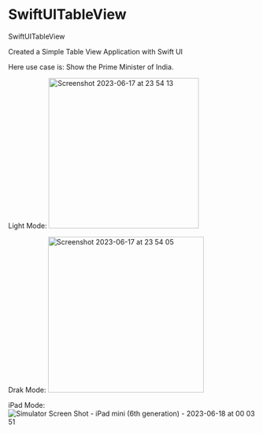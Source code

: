 # SwiftUITableView
SwiftUITableView

Created a Simple Table View Application with Swift UI

Here use case is: Show the Prime Minister of India. 


Light Mode: 
<img width="305" alt="Screenshot 2023-06-17 at 23 54 13" src="https://github.com/pavan-kumar-arepu/SwiftUITableView/assets/13812858/e54685c1-0e0a-4d3b-8848-01572a49ae5e">

Drak Mode: 
<img width="316" alt="Screenshot 2023-06-17 at 23 54 05" src="https://github.com/pavan-kumar-arepu/SwiftUITableView/assets/13812858/1241904b-684d-4ac6-ab2e-38973c48f0ce">

iPad Mode: 
![Simulator Screen Shot - iPad mini (6th generation) - 2023-06-18 at 00 03 51](https://github.com/pavan-kumar-arepu/SwiftUITableView/assets/13812858/b36d0261-f532-4db9-99f5-3cd6a27edd8f)
